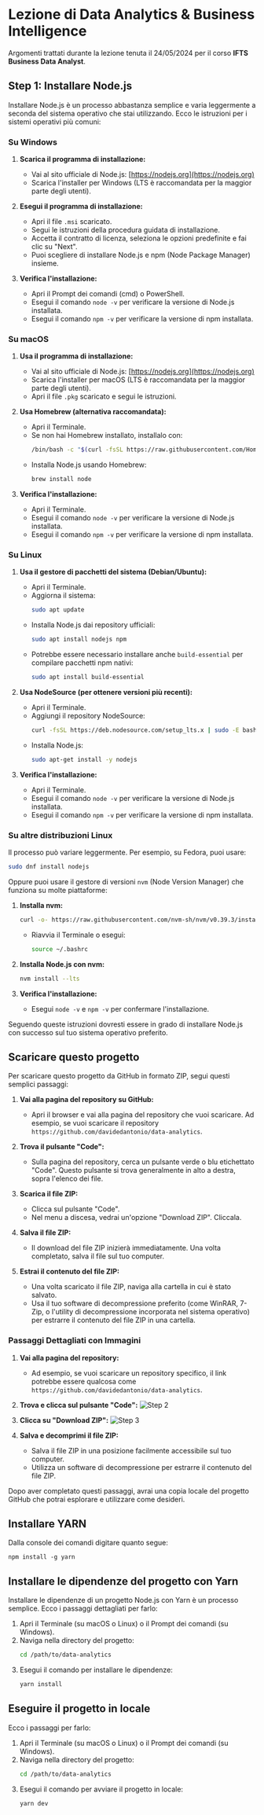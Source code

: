 # Lezione di Data Analytics & Business Intelligence

Argomenti trattati durante la lezione tenuta il 24/05/2024 per il corso **IFTS Business Data Analyst**.

## Step 1: Installare Node.js

Installare Node.js è un processo abbastanza semplice e varia leggermente a seconda del sistema operativo che stai utilizzando. Ecco le istruzioni per i sistemi operativi più comuni:

### Su Windows

1. **Scarica il programma di installazione:**
   - Vai al sito ufficiale di Node.js: [https://nodejs.org](https://nodejs.org)
   - Scarica l'installer per Windows (LTS è raccomandata per la maggior parte degli utenti).

2. **Esegui il programma di installazione:**
   - Apri il file `.msi` scaricato.
   - Segui le istruzioni della procedura guidata di installazione.
   - Accetta il contratto di licenza, seleziona le opzioni predefinite e fai clic su "Next".
   - Puoi scegliere di installare Node.js e npm (Node Package Manager) insieme.

3. **Verifica l'installazione:**
   - Apri il Prompt dei comandi (cmd) o PowerShell.
   - Esegui il comando `node -v` per verificare la versione di Node.js installata.
   - Esegui il comando `npm -v` per verificare la versione di npm installata.

### Su macOS

1. **Usa il programma di installazione:**
   - Vai al sito ufficiale di Node.js: [https://nodejs.org](https://nodejs.org)
   - Scarica l'installer per macOS (LTS è raccomandata per la maggior parte degli utenti).
   - Apri il file `.pkg` scaricato e segui le istruzioni.

2. **Usa Homebrew (alternativa raccomandata):**
   - Apri il Terminale.
   - Se non hai Homebrew installato, installalo con:
     ```sh
     /bin/bash -c "$(curl -fsSL https://raw.githubusercontent.com/Homebrew/install/HEAD/install.sh)"
     ```
   - Installa Node.js usando Homebrew:
     ```sh
     brew install node
     ```

3. **Verifica l'installazione:**
   - Apri il Terminale.
   - Esegui il comando `node -v` per verificare la versione di Node.js installata.
   - Esegui il comando `npm -v` per verificare la versione di npm installata.

### Su Linux

1. **Usa il gestore di pacchetti del sistema (Debian/Ubuntu):**
   - Apri il Terminale.
   - Aggiorna il sistema:
     ```sh
     sudo apt update
     ```
   - Installa Node.js dai repository ufficiali:
     ```sh
     sudo apt install nodejs npm
     ```
   - Potrebbe essere necessario installare anche `build-essential` per compilare pacchetti npm nativi:
     ```sh
     sudo apt install build-essential
     ```

2. **Usa NodeSource (per ottenere versioni più recenti):**
   - Apri il Terminale.
   - Aggiungi il repository NodeSource:
     ```sh
     curl -fsSL https://deb.nodesource.com/setup_lts.x | sudo -E bash -
     ```
   - Installa Node.js:
     ```sh
     sudo apt-get install -y nodejs
     ```

3. **Verifica l'installazione:**
   - Apri il Terminale.
   - Esegui il comando `node -v` per verificare la versione di Node.js installata.
   - Esegui il comando `npm -v` per verificare la versione di npm installata.

### Su altre distribuzioni Linux

Il processo può variare leggermente. Per esempio, su Fedora, puoi usare:
```sh
sudo dnf install nodejs
```

Oppure puoi usare il gestore di versioni `nvm` (Node Version Manager) che funziona su molte piattaforme:
1. **Installa nvm:**
   ```sh
   curl -o- https://raw.githubusercontent.com/nvm-sh/nvm/v0.39.3/install.sh | bash
   ```
   - Riavvia il Terminale o esegui:
     ```sh
     source ~/.bashrc
     ```
2. **Installa Node.js con nvm:**
   ```sh
   nvm install --lts
   ```

3. **Verifica l'installazione:**
   - Esegui `node -v` e `npm -v` per confermare l'installazione.

Seguendo queste istruzioni dovresti essere in grado di installare Node.js con successo sul tuo sistema operativo preferito.

## Scaricare questo progetto

Per scaricare questo progetto da GitHub in formato ZIP, segui questi semplici passaggi:

1. **Vai alla pagina del repository su GitHub:**
   - Apri il browser e vai alla pagina del repository che vuoi scaricare. Ad esempio, se vuoi scaricare il repository `https://github.com/davidedantonio/data-analytics`.

2. **Trova il pulsante "Code":**
   - Sulla pagina del repository, cerca un pulsante verde o blu etichettato "Code". Questo pulsante si trova generalmente in alto a destra, sopra l'elenco dei file.

3. **Scarica il file ZIP:**
   - Clicca sul pulsante "Code".
   - Nel menu a discesa, vedrai un'opzione "Download ZIP". Cliccala.

4. **Salva il file ZIP:**
   - Il download del file ZIP inizierà immediatamente. Una volta completato, salva il file sul tuo computer.

5. **Estrai il contenuto del file ZIP:**
   - Una volta scaricato il file ZIP, naviga alla cartella in cui è stato salvato.
   - Usa il tuo software di decompressione preferito (come WinRAR, 7-Zip, o l'utility di decompressione incorporata nel sistema operativo) per estrarre il contenuto del file ZIP in una cartella.

### Passaggi Dettagliati con Immagini

1. **Vai alla pagina del repository:**
   - Ad esempio, se vuoi scaricare un repository specifico, il link potrebbe essere qualcosa come `https://github.com/davidedantonio/data-analytics`.

2. **Trova e clicca sul pulsante "Code":**
   ![Step 2](https://docs.github.com/assets/images/help/repository/code-button.png)

3. **Clicca su "Download ZIP":**
   ![Step 3](https://docs.github.com/assets/images/help/repository/download-zip-button.png)

4. **Salva e decomprimi il file ZIP:**
   - Salva il file ZIP in una posizione facilmente accessibile sul tuo computer.
   - Utilizza un software di decompressione per estrarre il contenuto del file ZIP.

Dopo aver completato questi passaggi, avrai una copia locale del progetto GitHub che potrai esplorare e utilizzare come desideri.

## Installare YARN

Dalla console dei comandi digitare quanto segue:

```
npm install -g yarn
```

## Installare le dipendenze del progetto con Yarn

Installare le dipendenze di un progetto Node.js con Yarn è un processo semplice. Ecco i passaggi dettagliati per farlo:

1. Apri il Terminale (su macOS o Linux) o il Prompt dei comandi (su Windows).
2. Naviga nella directory del progetto:
   ```sh
   cd /path/to/data-analytics
   ```
3. Esegui il comando per installare le dipendenze:
   ```sh
   yarn install
   ```

## Eseguire il progetto in locale

Ecco i passaggi per farlo:

1. Apri il Terminale (su macOS o Linux) o il Prompt dei comandi (su Windows).
2. Naviga nella directory del progetto:
   ```sh
   cd /path/to/data-analytics
   ```
3. Esegui il comando per avviare il progetto in locale:
   ```sh
   yarn dev
   ```
